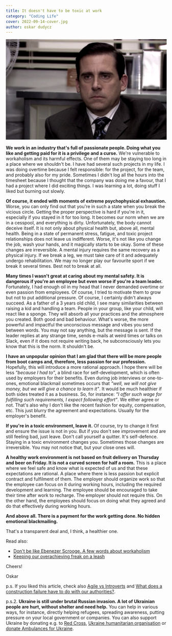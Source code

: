 ```yaml
---
title: It doesn't have to be toxic at work
category: "Coding Life"
cover: 2022-09-14-cover.jpg
author: oskar dudycz
---
```


![cover](2022-09-14-cover.jpg)

**We work in an industry that's full of passionate people. Doing what you like and getting paid for it is a privilege and a curse.** We're vulnerable to workaholism and its harmful effects. One of them may be staying too long in a place where we shouldn't be. I have had several such projects in my life. I was doing overtime because I felt responsible: for the project, for the team, and probably also for my pride. Sometimes I didn't log all the hours into the timesheet because I thought that the company was doing me a favour, that I had a project where I did exciting things. I was learning a lot, doing stuff I liked but burning out slowly.

**Of course, it ended with moments of extreme psychophysical exhaustion.** Worse, you can only find out that you're in such a state when you break the vicious circle. Getting the proper perspective is hard if you're in it, especially if you stayed in it for too long. It becomes our norm when we are in a cesspool, and everything is dirty. Unfortunately, the body cannot deceive itself. It is not only about physical health but, above all, mental health. Being in a state of permanent stress, fatigue, and toxic project relationships does not leave us indifferent. Worse, it's not like you change the job, wash your hands, and it magically starts to be okay. Some of these changes are irreversible. A mental injury requires the same recovery as a physical injury. If we break a leg, we must take care of it and adequately undergo rehabilitation. We may no longer play our favourite sport if we break it several times. Best not to break at all.

**Many times I wasn't great at caring about my mental safety. It is dangerous if you're an employee but even worse if you're a team leader.** Fortunately, I had enough oil in my head that I never demanded overtime or even passion from employees. Of course, I tried to motivate them to grow but not to put additional pressure. Of course, I certainly didn't always succeed. As a father of a 3 years old child, I see many similarities between raising a kid and handling a team. People in your group, like your child, will react like a sponge. They will absorb all your practices and the atmosphere you created. Both good and bad behaviour. What's worse, the more powerful and impactful the unconscious message and vibes you send between words. You may not say anything, but the message is sent. If the leader replies at any strange time, sends e-mails at weird times or talks on Slack, even if it does not require writing back, he subconsciously lets you know that this is the norm. It shouldn't be.

**I have an unpopular opinion that I am glad that there will be more people from boot camps and, therefore, less passion for our profession.** Hopefully, this will introduce a more rational approach. I hope there will be less _"because I had to"_, a blind race for self-development, which is often used by employers for their benefits. Even during job interviews or one-to-ones, emotional blackmail sometimes occurs that _"well, we will not give money, but we will give a chance to learn it"_. It would be much healthier if both sides treated it as a business. So, for instance: _"I offer such wage for fulfilling such requirements, I expect following effort"_. We either agree or not. That's also why I don't like the recent fashion for equity, compensation, etc. This just blurry the agreement and expectations. Usually for the employer's benefit.

**If you're in a toxic environment, leave it.** Of course, try to change it first and ensure the issue is not in you. But if you don't see improvement and are still feeling bad, just leave. Don't call yourself a quitter. It's self-defence. Staying in a toxic environment changes you. Sometimes those changes are irreversible. You may not notice that, but your close ones will.

**A healthy work environment is not based on fruit delivery on Thursday and beer on Friday. It is not a curved screen for half a room.** This is a place where we feel safe and know what is expected of us and that these expectations are rational. A place where there is less passion but explicit contract and fulfilment of them. The employer should organize work so that the employee can focus on it during working hours, including the required development and learning. The employee should be encouraged to take their time after work to recharge. The employer should not require this. On the other hand, the employees should focus on doing what they agreed and do that effectively during working hours.

**And above all. There is a payment for the work getting done. No hidden emotional blackmailing.**

That's a transparent deal and, I think, a healthier one.

Read also:
- [Don't be like Ebenezer Scrooge. A few words about workaholism](/en/a_few_words_about_workaholism/)
- [Keeping our overachieving freak on a leash](/en/keeping_overachieving_freak_on_a_leash)
  
Cheers!

Oskar

p.s. If you liked this article, check also [Agile vs Introverts](/en/2022-04-13--agile_vs_introverts) and [What does a construction failure have to do with our authorities?](/en/what_does_a_construction_failure_have_to_do_with_our_authorities).

p.s.2. **Ukraine is still under brutal Russian invasion. A lot of Ukrainian people are hurt, without shelter and need help.** You can help in various ways, for instance, directly helping refugees, spreading awareness, putting pressure on your local government or companies. You can also support Ukraine by donating e.g. to [Red Cross](https://www.icrc.org/en/donate/ukraine), [Ukraine humanitarian organisation](https://savelife.in.ua/en/donate/) or [donate Ambulances for Ukraine](https://www.gofundme.com/f/help-to-save-the-lives-of-civilians-in-a-war-zone).
